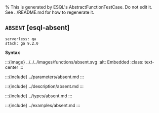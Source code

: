 % This is generated by ESQL's AbstractFunctionTestCase. Do not edit it. See ../README.md for how to regenerate it.

## `ABSENT` [esql-absent]
```{applies_to}
serverless: ga
stack: ga 9.2.0
```

**Syntax**

:::{image} ../../../images/functions/absent.svg
:alt: Embedded
:class: text-center
:::


:::{include} ../parameters/absent.md
:::

:::{include} ../description/absent.md
:::

:::{include} ../types/absent.md
:::

:::{include} ../examples/absent.md
:::
